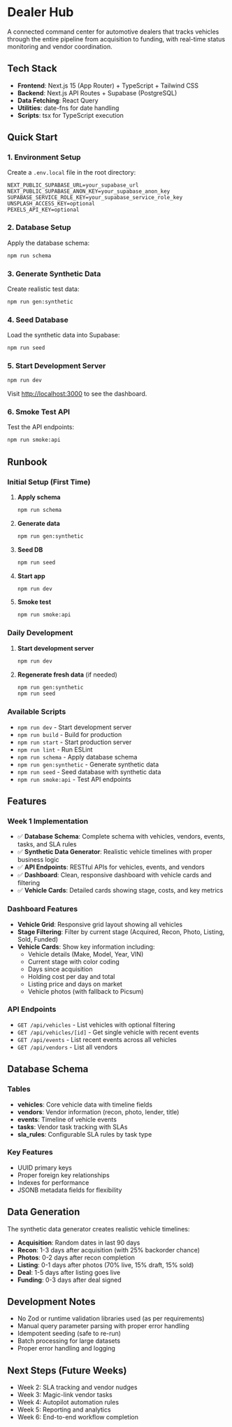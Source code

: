 # Dealer Hub

A connected command center for automotive dealers that tracks vehicles through the entire pipeline from acquisition to funding, with real-time status monitoring and vendor coordination.

## Tech Stack

- **Frontend**: Next.js 15 (App Router) + TypeScript + Tailwind CSS
- **Backend**: Next.js API Routes + Supabase (PostgreSQL)
- **Data Fetching**: React Query
- **Utilities**: date-fns for date handling
- **Scripts**: tsx for TypeScript execution

## Quick Start

### 1. Environment Setup

Create a `.env.local` file in the root directory:

```env
NEXT_PUBLIC_SUPABASE_URL=your_supabase_url
NEXT_PUBLIC_SUPABASE_ANON_KEY=your_supabase_anon_key
SUPABASE_SERVICE_ROLE_KEY=your_supabase_service_role_key
UNSPLASH_ACCESS_KEY=optional
PEXELS_API_KEY=optional
```

### 2. Database Setup

Apply the database schema:

```bash
npm run schema
```

### 3. Generate Synthetic Data

Create realistic test data:

```bash
npm run gen:synthetic
```

### 4. Seed Database

Load the synthetic data into Supabase:

```bash
npm run seed
```

### 5. Start Development Server

```bash
npm run dev
```

Visit [http://localhost:3000](http://localhost:3000) to see the dashboard.

### 6. Smoke Test API

Test the API endpoints:

```bash
npm run smoke:api
```

## Runbook

### Initial Setup (First Time)

1. **Apply schema**
   ```bash
   npm run schema
   ```

2. **Generate data**
   ```bash
   npm run gen:synthetic
   ```

3. **Seed DB**
   ```bash
   npm run seed
   ```

4. **Start app**
   ```bash
   npm run dev
   ```

5. **Smoke test**
   ```bash
   npm run smoke:api
   ```

### Daily Development

1. **Start development server**
   ```bash
   npm run dev
   ```

2. **Regenerate fresh data** (if needed)
   ```bash
   npm run gen:synthetic
   npm run seed
   ```

### Available Scripts

- `npm run dev` - Start development server
- `npm run build` - Build for production
- `npm run start` - Start production server
- `npm run lint` - Run ESLint
- `npm run schema` - Apply database schema
- `npm run gen:synthetic` - Generate synthetic data
- `npm run seed` - Seed database with synthetic data
- `npm run smoke:api` - Test API endpoints

## Features

### Week 1 Implementation

- ✅ **Database Schema**: Complete schema with vehicles, vendors, events, tasks, and SLA rules
- ✅ **Synthetic Data Generator**: Realistic vehicle timelines with proper business logic
- ✅ **API Endpoints**: RESTful APIs for vehicles, events, and vendors
- ✅ **Dashboard**: Clean, responsive dashboard with vehicle cards and filtering
- ✅ **Vehicle Cards**: Detailed cards showing stage, costs, and key metrics

### Dashboard Features

- **Vehicle Grid**: Responsive grid layout showing all vehicles
- **Stage Filtering**: Filter by current stage (Acquired, Recon, Photo, Listing, Sold, Funded)
- **Vehicle Cards**: Show key information including:
  - Vehicle details (Make, Model, Year, VIN)
  - Current stage with color coding
  - Days since acquisition
  - Holding cost per day and total
  - Listing price and days on market
  - Vehicle photos (with fallback to Picsum)

### API Endpoints

- `GET /api/vehicles` - List vehicles with optional filtering
- `GET /api/vehicles/[id]` - Get single vehicle with recent events
- `GET /api/events` - List recent events across all vehicles
- `GET /api/vendors` - List all vendors

## Database Schema

### Tables

- **vehicles**: Core vehicle data with timeline fields
- **vendors**: Vendor information (recon, photo, lender, title)
- **events**: Timeline of vehicle events
- **tasks**: Vendor task tracking with SLAs
- **sla_rules**: Configurable SLA rules by task type

### Key Features

- UUID primary keys
- Proper foreign key relationships
- Indexes for performance
- JSONB metadata fields for flexibility

## Data Generation

The synthetic data generator creates realistic vehicle timelines:

- **Acquisition**: Random dates in last 90 days
- **Recon**: 1-3 days after acquisition (with 25% backorder chance)
- **Photos**: 0-2 days after recon completion
- **Listing**: 0-1 days after photos (70% live, 15% draft, 15% sold)
- **Deal**: 1-5 days after listing goes live
- **Funding**: 0-3 days after deal signed

## Development Notes

- No Zod or runtime validation libraries used (as per requirements)
- Manual query parameter parsing with proper error handling
- Idempotent seeding (safe to re-run)
- Batch processing for large datasets
- Proper error handling and logging

## Next Steps (Future Weeks)

- Week 2: SLA tracking and vendor nudges
- Week 3: Magic-link vendor tasks
- Week 4: Autopilot automation rules
- Week 5: Reporting and analytics
- Week 6: End-to-end workflow completion